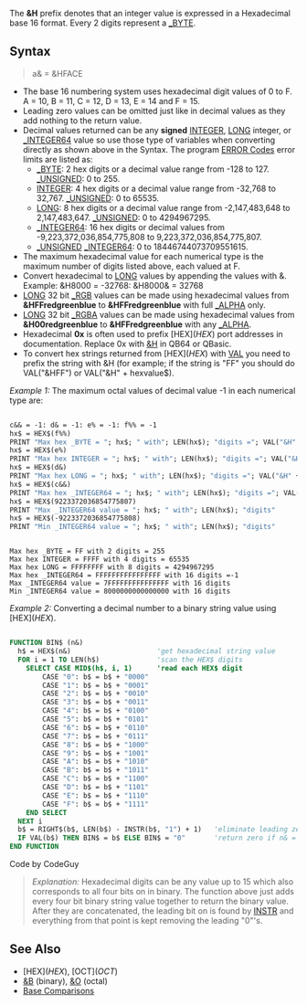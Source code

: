 The **&H** prefix denotes that an integer value is expressed in a Hexadecimal base 16 format. Every 2 digits represent a [_BYTE](_BYTE).

## Syntax

> a& = &HFACE

* The base 16 numbering system uses hexadecimal digit values of 0 to F. A = 10, B = 11, C = 12, D = 13, E = 14 and F = 15.
* Leading zero values can be omitted just like in decimal values as they add nothing to the return value.
* Decimal values returned can be any **signed** [INTEGER](INTEGER), [LONG](LONG) integer, or [_INTEGER64](_INTEGER64) value so use those type of variables when converting directly as shown above in the Syntax. The program [ERROR Codes](ERROR-Codes) error limits are listed as:
  * [_BYTE](_BYTE): 2 hex digits or a decimal value range from -128 to 127. [_UNSIGNED](_UNSIGNED): 0 to 255.
  * [INTEGER](INTEGER): 4 hex digits or a decimal value range from -32,768 to 32,767. [_UNSIGNED](_UNSIGNED): 0 to 65535.
  * [LONG](LONG): 8 hex digits or a decimal value range from -2,147,483,648 to 2,147,483,647. [_UNSIGNED](_UNSIGNED): 0 to 4294967295.
  * [_INTEGER64](_INTEGER64): 16 hex digits or decimal values from -9,223,372,036,854,775,808 to 9,223,372,036,854,775,807.
  * [_UNSIGNED](_UNSIGNED) [_INTEGER64](_INTEGER64): 0 to 18446744073709551615.
* The maximum hexadecimal value for each numerical type is the maximum number of digits listed above, each valued at F.
* Convert hexadecimal to [LONG](LONG) values by appending the values with &. Example: &H8000 = -32768: &H8000& = 32768
* [LONG](LONG) 32 bit [_RGB](_RGB) values can be made using hexadecimal values from **&HFFredgreenblue** to **&HFFredgreenblue** with full [_ALPHA](_ALPHA) only.
* [LONG](LONG) 32 bit [_RGBA](_RGBA) values can be made using hexadecimal values from **&H00redgreenblue** to **&HFFredgreenblue** with any [_ALPHA](_ALPHA).
* Hexadecimal **0x** is often used to prefix [HEX$](HEX$) port addresses in documentation. Replace 0x with [&H](&H) in QB64 or QBasic.
* To convert hex strings returned from [HEX$](HEX$) with [VAL](VAL) you need to prefix the string with &H (for example; if the string is "FF" you should do VAL("&HFF") or VAL("&H" + hexvalue$).

*Example 1:* The maximum octal values of decimal value -1 in each numerical type are:

```vb

c&& = -1: d& = -1: e% = -1: f%% = -1
hx$ = HEX$(f%%)
PRINT "Max hex _BYTE = "; hx$; " with"; LEN(hx$); "digits ="; VAL("&H" + hx$)
hx$ = HEX$(e%)
PRINT "Max hex INTEGER = "; hx$; " with"; LEN(hx$); "digits ="; VAL("&H" + hx$)
hx$ = HEX$(d&)
PRINT "Max hex LONG = "; hx$; " with"; LEN(hx$); "digits ="; VAL("&H" + hx$)
hx$ = HEX$(c&&)
PRINT "Max hex _INTEGER64 = "; hx$; " with"; LEN(hx$); "digits ="; VAL("&H" + hx$)
hx$ = HEX$(9223372036854775807)
PRINT "Max _INTEGER64 value = "; hx$; " with"; LEN(hx$); "digits"
hx$ = HEX$(-9223372036854775808)
PRINT "Min _INTEGER64 value = "; hx$; " with"; LEN(hx$); "digits"

```

```text

Max hex _BYTE = FF with 2 digits = 255
Max hex INTEGER = FFFF with 4 digits = 65535
Max hex LONG = FFFFFFFF with 8 digits = 4294967295
Max hex _INTEGER64 = FFFFFFFFFFFFFFFF with 16 digits =-1
Max _INTEGER64 value = 7FFFFFFFFFFFFFFF with 16 digits
Min _INTEGER64 value = 8000000000000000 with 16 digits

```

*Example 2:* Converting a decimal number to a binary string value using [HEX$](HEX$).

```vb

FUNCTION BIN$ (n&)
  h$ = HEX$(n&)                     'get hexadecimal string value
  FOR i = 1 TO LEN(h$)              'scan the HEX$ digits
    SELECT CASE MID$(h$, i, 1)      'read each HEX$ digit
        CASE "0": b$ = b$ + "0000"
        CASE "1": b$ = b$ + "0001"
        CASE "2": b$ = b$ + "0010"
        CASE "3": b$ = b$ + "0011"
        CASE "4": b$ = b$ + "0100"
        CASE "5": b$ = b$ + "0101"
        CASE "6": b$ = b$ + "0110"
        CASE "7": b$ = b$ + "0111"
        CASE "8": b$ = b$ + "1000"
        CASE "9": b$ = b$ + "1001"
        CASE "A": b$ = b$ + "1010"
        CASE "B": b$ = b$ + "1011"
        CASE "C": b$ = b$ + "1100"
        CASE "D": b$ = b$ + "1101"
        CASE "E": b$ = b$ + "1110"
        CASE "F": b$ = b$ + "1111"
    END SELECT
  NEXT i
  b$ = RIGHT$(b$, LEN(b$) - INSTR(b$, "1") + 1)   'eliminate leading zeroes
  IF VAL(b$) THEN BIN$ = b$ ELSE BIN$ = "0"       'return zero if n& = 0
END FUNCTION

```

Code by CodeGuy

> *Explanation:* Hexadecimal digits can be any value up to 15 which also corresponds to all four bits on in binary. The function above just adds every four bit binary string value together to return the binary value. After they are concatenated, the leading bit on is found by [INSTR](INSTR) and everything from that point is kept removing the leading "0"'s.

## See Also

* [HEX$](HEX$), [OCT$](OCT$)
* [&B](&B) (binary), [&O](&O) (octal)
* [Base Comparisons](Base-Comparisons)

